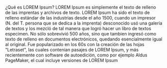 ¿Qué es LOREM Ipsum? 
LOREM Ipsum es simplemente el texto de relleno de las imprentas y archivos de texto. 
LOREM Ipsum ha sido el texto de relleno estándar de las industrias desde el año 1500, 
cuando un impresor (N. del T. persona que se dedica a la imprenta) 
desconocido usó una galería de textos y los mezcló de tal manera que logró hacer un libro de textos especimen.
No sólo sobrevivió 500 años, sino que tambien ingresó como texto de relleno en documentos electrónicos, quedando esencialmente igual al original.
Fue popularizado en los 60s con la creación de las hojas "Letraset", 
las cuales contenian pasajes de LOREM Ipsum, y más recientemente con software de autoedición, 
como por ejemplo Aldus PageMaker, 
el cual incluye versiones de LOREM Ipsum
